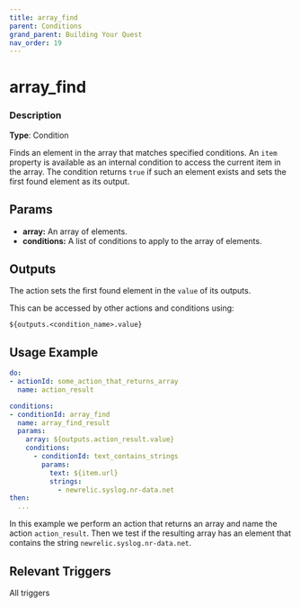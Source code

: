 ```yaml
---
title: array_find
parent: Conditions
grand_parent: Building Your Quest
nav_order: 19
---
```


# array_find

### Description

**Type**: Condition

Finds an element in the array that matches specified conditions. An `item` property is available as an internal condition to access the current item in the array. The condition returns `true` if such an element exists and sets the first found element as its output.

## Params

- **array:** An array of elements.
- **conditions:** A list of conditions to apply to the array of elements.

## Outputs

The action sets the first found element in the `value` of its outputs.

This can be accessed by other actions and conditions using:

`${outputs.<condition_name>.value}`

## Usage Example

```yaml
do:
- actionId: some_action_that_returns_array
  name: action_result

conditions:
- conditionId: array_find
  name: array_find_result
  params:
    array: ${outputs.action_result.value}
    conditions:
      - conditionId: text_contains_strings
        params: 
          text: ${item.url}
          strings: 
            - newrelic.syslog.nr-data.net
then:
  ...
```

In this example we perform an action that returns an array and name the action `action_result`. Then we test if the resulting array has an element that contains the string `newrelic.syslog.nr-data.net`.

## Relevant Triggers

All triggers